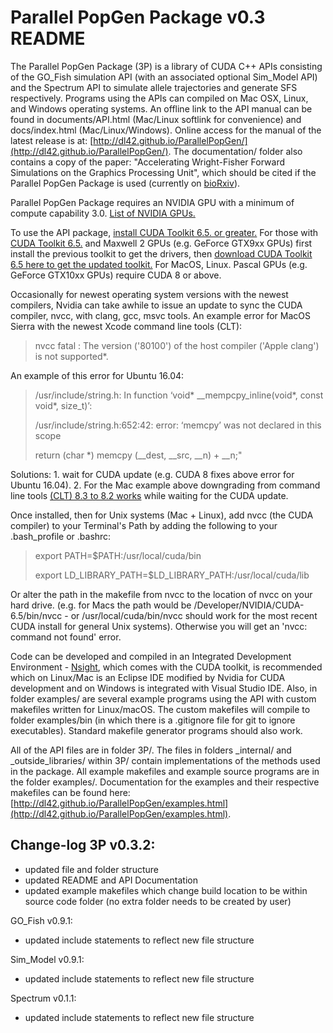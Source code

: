 # Parallel PopGen Package v0.3 README

The Parallel PopGen Package (3P) is a library of CUDA C++ APIs consisting of the GO_Fish simulation API (with an associated optional Sim_Model API) and the Spectrum API to simulate allele trajectories and generate SFS respectively. Programs using the APIs can compiled on Mac OSX, Linux, and Windows operating systems. An offline link to the API manual can be found in documents/API.html (Mac/Linux softlink for convenience) and docs/index.html (Mac/Linux/Windows). Online access for the manual of the latest release is at: [http://dl42.github.io/ParallelPopGen/](http://dl42.github.io/ParallelPopGen/). The documentation/ folder also contains a copy of the paper: "Accelerating Wright-Fisher Forward Simulations on the Graphics Processing Unit", which should be cited if the Parallel PopGen Package is used (currently on [bioRxiv](http://biorxiv.org/content/early/2017/04/11/042622)).

Parallel PopGen Package requires an NVIDIA GPU with a minimum of compute capability 3.0. [List of NVIDIA GPUs.](https://developer.nvidia.com/cuda-gpus)  

To use the API package, [install CUDA Toolkit 6.5. or greater.](https://developer.nvidia.com/cuda-toolkit) For those with [CUDA Toolkit 6.5.](https://developer.nvidia.com/cuda-toolkit-65) and Maxwell 2 GPUs (e.g. GeForce GTX9xx GPUs) first install the previous toolkit to get the drivers, then [download CUDA Toolkit 6.5 here to get the updated toolkit.](https://developer.nvidia.com/cuda-downloads-geforce-gtx9xx) For MacOS, Linux. Pascal GPUs (e.g. GeForce GTX10xx GPUs) require CUDA 8 or above. 

Occasionally for newest operating system versions with the newest compilers, Nvidia can take awhile to issue an update to sync the CUDA compiler, nvcc, with clang, gcc, msvc tools. An example error for MacOS Sierra with the newest Xcode command line tools (CLT): 

>	nvcc fatal   : The version ('80100') of the host compiler ('Apple clang') is not supported*. 

An example of this error for Ubuntu 16.04:

>	/usr/include/string.h: In function ‘void* __mempcpy_inline(void*, const void*, size_t)’:
>
>	/usr/include/string.h:652:42: error: ‘memcpy’ was not declared in this scope
>
>   return (char *) memcpy (__dest, __src, __n) + __n;"

Solutions: 1. wait for CUDA update (e.g. CUDA 8 fixes above error for Ubuntu 16.04). 2. For the Mac example above downgrading from command line tools [(CLT) 8.3 to 8.2 works](https://github.com/arrayfire/arrayfire/issues/1384) while waiting for the CUDA update.

Once installed, then for Unix systems (Mac + Linux), add nvcc (the CUDA compiler) to your Terminal's Path by adding the following to your .bash_profile or .bashrc:

> export PATH=$PATH:/usr/local/cuda/bin  
>
> export LD_LIBRARY_PATH=$LD_LIBRARY_PATH:/usr/local/cuda/lib

Or alter the path in the makefile from nvcc to the location of nvcc on your hard drive. (e.g. for Macs the path would be /Developer/NVIDIA/CUDA-6.5/bin/nvcc - or /usr/local/cuda/bin/nvcc should work for the most recent CUDA install for general Unix systems). Otherwise you will get an 'nvcc: command not found' error. 

Code can be developed and compiled in an Integrated Development Environment - [Nsight](http://www.nvidia.com/object/nsight.html), which comes with the CUDA toolkit, is recommended which on Linux/Mac is an Eclipse IDE modified by Nvidia for CUDA development and on Windows is integrated with Visual Studio IDE. Also, in folder examples/ are several example programs using the API with custom makefiles written for Linux/macOS. The custom makefiles will compile to folder examples/bin (in which there is a .gitignore file for git to ignore executables). Standard makefile generator programs should also work.

All of the API files are in folder 3P/. The files in folders _internal/ and _outside_libraries/ within 3P/ contain implementations of the methods used in the package. All example makefiles and example source programs are in the folder examples/. Documentation for the examples and their respective makefiles can be found here: [http://dl42.github.io/ParallelPopGen/examples.html](http://dl42.github.io/ParallelPopGen/examples.html).   

## Change-log 3P v0.3.2:

- updated file and folder structure
- updated README and API Documentation
- updated example makefiles which change build location to be within source code folder (no extra folder needs to be created by user)

GO_Fish v0.9.1:

- updated include statements to reflect new file structure

Sim_Model v0.9.1:

- updated include statements to reflect new file structure

Spectrum v0.1.1:

- updated include statements to reflect new file structure
